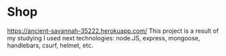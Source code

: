 # Shop
https://ancient-savannah-35222.herokuapp.com/
This project is a result of my studying
I used next technologies:
node.JS,
express,
mongoose,
handlebars,
csurf,
helmet,
etc.
